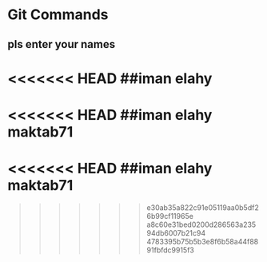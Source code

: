 # Git Commands

## pls enter your names
<<<<<<< HEAD
##iman elahy
=======
<<<<<<< HEAD
##iman elahy maktab71
=======
<<<<<<< HEAD
##iman elahy maktab71
=======
>>>>>>> e30ab35a822c91e05119aa0b5df26b99cf11965e
>>>>>>> a8c60e31bed0200d286563a23594db6007b21c94
>>>>>>> 4783395b75b5b3e8f6b58a44f8891fbfdc9915f3
